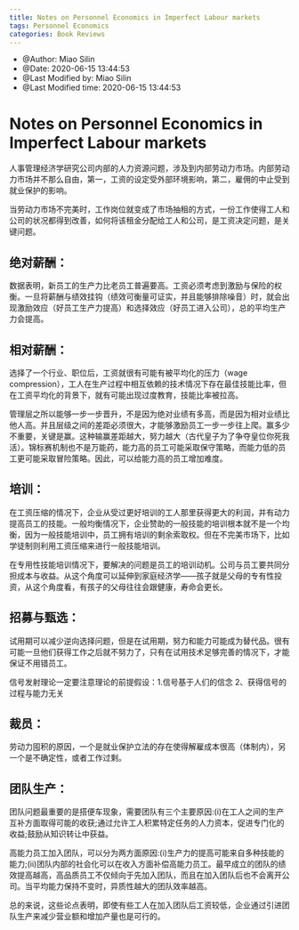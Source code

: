 ```yaml
---
title: Notes on Personnel Economics in Imperfect Labour markets 
tags: Personnel Economics
categories: Book Reviews
---
```




 * @Author: Miao Silin 
 * @Date: 2020-06-15 13:44:53 
 * @Last Modified by:   Miao Silin 
 * @Last Modified time: 2020-06-15 13:44:53 

# Notes on Personnel Economics in Imperfect Labour markets 

人事管理经济学研究公司内部的人力资源问题，涉及到内部劳动力市场。内部劳动力市场并不那么自由，第一，工资的设定受外部环境影响，第二，雇佣的中止受到就业保护的影响。

当劳动力市场不完美时，工作岗位就变成了市场抽租的方式，一份工作使得工人和公司的状况都得到改善，如何将该租金分配给工人和公司，是工资决定问题，是关键问题。

## 绝对薪酬：

数据表明，新员工的生产力比老员工普遍要高。工资必须考虑到激励与保险的权衡。一旦将薪酬与绩效挂钩（绩效可衡量可证实，并且能够排除噪音）时，就会出现激励效应（好员工生产力提高）和选择效应（好员工进入公司），总的平均生产力会提高。

## 相对薪酬：

选择了一个行业、职位后，工资就很有可能有被平均化的压力（wage compression），工人在生产过程中相互依赖的技术情况下存在最佳技能比率，但在工资平均化的背景下，就有可能出现过度教育，技能比率被拉高。

管理层之所以能够一步一步晋升，不是因为绝对业绩有多高，而是因为相对业绩比他人高。并且层级之间的差距必须很大，才能够激励员工一步一步往上爬。赢多少不重要，关键是赢。这种输赢差距越大，努力越大（古代皇子为了争夺皇位你死我活）。锦标赛机制也不是万能药，能力高的员工可能采取保守策略，而能力低的员工更可能采取冒险策略。因此，可以给能力高的员工增加难度。

## 培训：

在工资压缩的情况下，企业从受过更好培训的工人那里获得更大的利润，并有动力提高员工的技能。一般均衡情况下，企业赞助的一般技能的培训根本就不是一个均衡，因为一般技能培训中，员工拥有培训的剩余索取权。但在不完美市场下，比如学徒制则利用工资压缩来进行一般技能培训。

在专用性技能培训情况下，要解决的问题是员工的培训动机。公司与员工要共同分担成本与收益。从这个角度可以延伸到家庭经济学——孩子就是父母的专有性投资，从这个角度看，有孩子的父母往往会跟健康，寿命会更长。

## 招募与甄选：

试用期可以减少逆向选择问题，但是在试用期，努力和能力可能成为替代品。很有可能一旦他们获得工作之后就不努力了，只有在试用技术足够完善的情况下，才能保证不用错员工。

信号发射理论一定要注意理论的前提假设：1.信号基于人们的信念 2、获得信号的过程与能力无关

## 裁员：

劳动力囤积的原因，一个是就业保护立法的存在使得解雇成本很高（体制内），另一个是不确定性，或者工作过剩。

## 团队生产：

团队问题最重要的是搭便车现象，需要团队有三个主要原因:(i)在工人之间的生产互补方面取得可能的收获;通过允许工人积累特定任务的人力资本，促进专门化的收益;鼓励从知识转让中获益。

高能力员工加入团队，可以分为两方面原因:(i)生产力的提高可能来自多种技能的能力;(ii)团队内部的社会化可以在收入方面补偿高能力员工。最早成立的团队的绩效提高越高，高品质员工不仅倾向于先加入团队，而且在加入团队后也不会离开公司。当平均能力保持不变时，异质性越大的团队效率越高。  

总的来说，这些论点表明，即使有些工人在加入团队后工资较低，企业通过引进团队生产来减少营业额和增加产量也是可行的。

